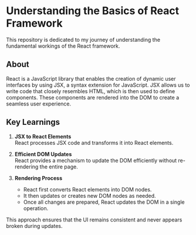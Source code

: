 # Understanding the Basics of React Framework  

This repository is dedicated to my journey of understanding the fundamental workings of the React framework.  

## About  

React is a JavaScript library that enables the creation of dynamic user interfaces by using JSX, a syntax extension for JavaScript. JSX allows us to write code that closely resembles HTML, which is then used to define components. These components are rendered into the DOM to create a seamless user experience.  

## Key Learnings  

1. **JSX to React Elements**  
   React processes JSX code and transforms it into React elements.  

2. **Efficient DOM Updates**  
   React provides a mechanism to update the DOM efficiently without re-rendering the entire page.  

3. **Rendering Process**  
   - React first converts React elements into DOM nodes.  
   - It then updates or creates new DOM nodes as needed.  
   - Once all changes are prepared, React updates the DOM in a single operation.  

This approach ensures that the UI remains consistent and never appears broken during updates.